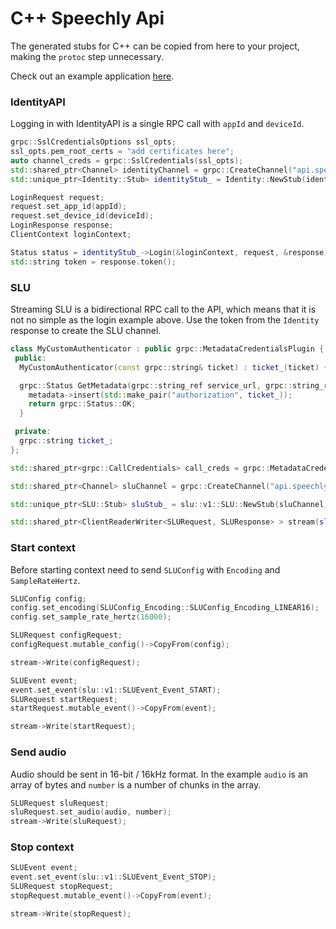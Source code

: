 # C++ Speechly Api

The generated stubs for C++ can be copied from here to your project, making the `protoc` step unnecessary.

Check out an example application [here](https://github.com/speechly/cpp-example-app).

### IdentityAPI

Logging in with IdentityAPI is a single RPC call with `appId` and `deviceId`.

```c++
grpc::SslCredentialsOptions ssl_opts;
ssl_opts.pem_root_certs = "add certificates here";
auto channel_creds = grpc::SslCredentials(ssl_opts);
std::shared_ptr<Channel> identityChannel = grpc::CreateChannel("api.speechly.com", channel_creds);
std::unique_ptr<Identity::Stub> identityStub_ = Identity::NewStub(identityChannel);

LoginRequest request;
request.set_app_id(appId);
request.set_device_id(deviceId);
LoginResponse response;
ClientContext loginContext;

Status status = identityStub_->Login(&loginContext, request, &response);
std::string token = response.token();
```

### SLU

Streaming SLU is a bidirectional RPC call to the API, which means that it is not no simple as the login example above. Use the token from the `Identity` response to create the SLU channel.


```c++
class MyCustomAuthenticator : public grpc::MetadataCredentialsPlugin {
 public:
  MyCustomAuthenticator(const grpc::string& ticket) : ticket_(ticket) {}

  grpc::Status GetMetadata(grpc::string_ref service_url, grpc::string_ref method_name, const grpc::AuthContext& channel_auth_context, std::multimap<grpc::string, grpc::string>* metadata) override {
    metadata->insert(std::make_pair("authorization", ticket_));
    return grpc::Status::OK;
  }

 private:
  grpc::string ticket_;
};

std::shared_ptr<grpc::CallCredentials> call_creds = grpc::MetadataCredentialsFromPlugin(std::unique_ptr<grpc::MetadataCredentialsPlugin>(new MyCustomAuthenticator("Bearer " + token)));

std::shared_ptr<Channel> sluChannel = grpc::CreateChannel("api.speechly.com", grpc::CompositeChannelCredentials(channel_creds, call_creds));

std::unique_ptr<SLU::Stub> sluStub_ = slu::v1::SLU::NewStub(sluChannel);

std::shared_ptr<ClientReaderWriter<SLURequest, SLUResponse> > stream(sluStub_->Stream(&context));
```

### Start context

Before starting context need to send `SLUConfig` with `Encoding` and `SampleRateHertz`.

```c++
SLUConfig config;
config.set_encoding(SLUConfig_Encoding::SLUConfig_Encoding_LINEAR16);
config.set_sample_rate_hertz(16000);

SLURequest configRequest;
configRequest.mutable_config()->CopyFrom(config);

stream->Write(configRequest);

SLUEvent event;
event.set_event(slu::v1::SLUEvent_Event_START);
SLURequest startRequest;
startRequest.mutable_event()->CopyFrom(event);

stream->Write(startRequest);
```

### Send audio

Audio should be sent in 16-bit / 16kHz format. In the example `audio` is an array of bytes and `number` is a number of chunks in the array.

```c++
SLURequest sluRequest;
sluRequest.set_audio(audio, number);
stream->Write(sluRequest);
```

### Stop context

```c++
SLUEvent event;
event.set_event(slu::v1::SLUEvent_Event_STOP);
SLURequest stopRequest;
stopRequest.mutable_event()->CopyFrom(event);

stream->Write(stopRequest);
```
